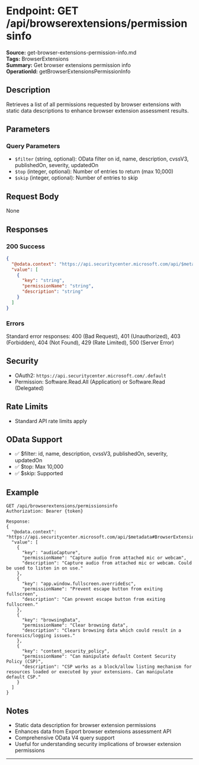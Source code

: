 # Endpoint: GET /api/browserextensions/permissionsinfo

**Source:** get-browser-extensions-permission-info.md  
**Tags:** BrowserExtensions  
**Summary:** Get browser extensions permission info  
**OperationId:** getBrowserExtensionsPermissionInfo

## Description
Retrieves a list of all permissions requested by browser extensions with static data descriptions to enhance browser extension assessment results.

## Parameters
### Query Parameters
- `$filter` (string, optional): OData filter on id, name, description, cvssV3, publishedOn, severity, updatedOn
- `$top` (integer, optional): Number of entries to return (max 10,000)
- `$skip` (integer, optional): Number of entries to skip

## Request Body
None

## Responses
### 200 Success
```json
{
  "@odata.context": "https://api.securitycenter.microsoft.com/api/$metadata#BrowserExtension",
  "value": [
    {
      "key": "string",
      "permissionName": "string",
      "description": "string"
    }
  ]
}
```

### Errors
Standard error responses: 400 (Bad Request), 401 (Unauthorized), 403 (Forbidden), 404 (Not Found), 429 (Rate Limited), 500 (Server Error)

## Security
- OAuth2: `https://api.securitycenter.microsoft.com/.default`
- Permission: Software.Read.All (Application) or Software.Read (Delegated)

## Rate Limits
- Standard API rate limits apply

## OData Support
- ✅ $filter: id, name, description, cvssV3, publishedOn, severity, updatedOn
- ✅ $top: Max 10,000
- ✅ $skip: Supported

## Example
```http
GET /api/browserextensions/permissionsinfo
Authorization: Bearer {token}

Response:
{
  "@odata.context": "https://api.securitycenter.microsoft.com/api/$metadata#BrowserExtension",
  "value": [
    {
      "key": "audioCapture",
      "permissionName": "Capture audio from attached mic or webcam",
      "description": "Capture audio from attached mic or webcam. Could be used to listen in on use."
    },
    {
      "key": "app.window.fullscreen.overrideEsc",
      "permissionName": "Prevent escape button from exiting fullscreen",
      "description": "Can prevent escape button from exiting fullscreen."
    },
    {
      "key": "browsingData",
      "permissionName": "Clear browsing data",
      "description": "Clears browsing data which could result in a forensics/logging issues."
    },
    {
      "key": "content_security_policy",
      "permissionName": "Can manipulate default Content Security Policy (CSP)",
      "description": "CSP works as a block/allow listing mechanism for resources loaded or executed by your extensions. Can manipulate default CSP."
    }
  ]
}
```

## Notes
- Static data description for browser extension permissions
- Enhances data from Export browser extensions assessment API
- Comprehensive OData V4 query support
- Useful for understanding security implications of browser extension permissions

---
